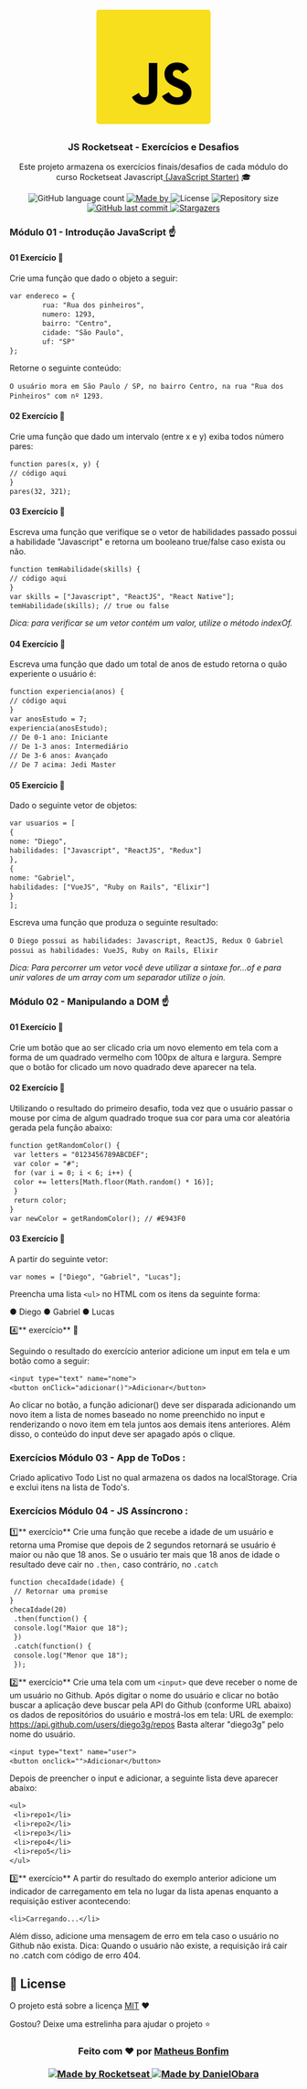<h1 align="center">
    <img alt="Starter" title="Javascript Starter"src=".github/logo.svg" width="200px" />
</h1>

<h3 align="center">
  JS Rocketseat - Exercícios e Desafios
</h3>

<p align="center">Este projeto armazena os exercícios finais/desafios de cada módulo do curso Rocketseat Javascript<a href="https://skylab.rocketseat.com.br/journey/starter"> (JavaScript Starter)</a> 🎓
</p>


<p align="center">
  
  <img alt="GitHub language count" src="https://img.shields.io/github/languages/count/matheusfbonfim/JavaScript-Rocketseat?color=%2304D361">

  <a href="https://www.linkedin.com/in/matheus-bonfim-448667169/">
    <img alt="Made by " src="https://img.shields.io/badge/made%20by-matheusfbonfim-%2304D361">
  </a>

  <img alt="License" src="https://img.shields.io/badge/license-MIT-%2304D361">
  
  <a>
    <img alt="Repository size" src="https://img.shields.io/github/repo-size/matheusfbonfim/JavaScript-Rocketseat.svg">
  </a>
  
  <a href="https://github.com/matheusfbonfim/JavaScript-Rocketseat/commits/master">
    <img alt="GitHub last commit" src="https://img.shields.io/github/last-commit/matheusfbonfim/JavaScript-Rocketseat.svg">
  </a>
   <a href="https://github.com/matheusfbonfim/JavaScript-Rocketseat/stargazers">
    <img alt="Stargazers" src="https://img.shields.io/github/stars/matheusfbonfim/JavaScript-Rocketseat?style=social">
  </a>
</p>

### Módulo 01 - Introdução JavaScript :point_up:

#### 01 Exercício :pencil:

Crie uma função que dado o objeto a seguir:

```
var endereco = {
		rua: "Rua dos pinheiros",
		numero: 1293,
		bairro: "Centro",
		cidade: "São Paulo",
		uf: "SP"
};
```

Retorne o seguinte conteúdo:

`O usuário mora em São Paulo / SP, no bairro Centro, na rua "Rua dos Pinheiros" com nº 1293.`

#### 02 Exercício :pencil:

Crie uma função que dado um intervalo (entre x e y) exiba todos número pares:

```
function pares(x, y) {
// código aqui
}
pares(32, 321);
```

#### 03 Exercício :pencil:

Escreva uma função que verifique se o vetor de habilidades passado possui a habilidade "Javascript"
e retorna um booleano true/false caso exista ou não.

```
function temHabilidade(skills) {
// código aqui
}
var skills = ["Javascript", "ReactJS", "React Native"];
temHabilidade(skills); // true ou false
```
_Dica: para verificar se um vetor contém um valor, utilize o método indexOf._

#### 04 Exercício :pencil:

Escreva uma função que dado um total de anos de estudo retorna o quão experiente o usuário é:

```
function experiencia(anos) {
// código aqui
}
var anosEstudo = 7;
experiencia(anosEstudo);
// De 0-1 ano: Iniciante
// De 1-3 anos: Intermediário
// De 3-6 anos: Avançado
// De 7 acima: Jedi Master
```

#### 05 Exercício :pencil:

Dado o seguinte vetor de objetos:

```
var usuarios = [
{
nome: "Diego",
habilidades: ["Javascript", "ReactJS", "Redux"]
},
{
nome: "Gabriel",
habilidades: ["VueJS", "Ruby on Rails", "Elixir"]
}
];
```

Escreva uma função que produza o seguinte resultado:

`O Diego possui as habilidades: Javascript, ReactJS, Redux O Gabriel possui as habilidades: VueJS, Ruby on Rails, Elixir`

_Dica: Para percorrer um vetor você deve utilizar a sintaxe for...of e para unir valores de um array
com um separador utilize o join._

### Módulo 02 - Manipulando a DOM :point_up:

#### 01 Exercício :pencil:

Crie um botão que ao ser clicado cria um novo elemento em tela com a forma de um quadrado
vermelho com 100px de altura e largura. Sempre que o botão for clicado um novo quadrado deve
aparecer na tela.

#### 02 Exercício :pencil:

Utilizando o resultado do primeiro desafio, toda vez que o usuário passar o mouse por cima de
algum quadrado troque sua cor para uma cor aleatória gerada pela função abaixo:

```
function getRandomColor() {
 var letters = "0123456789ABCDEF";
 var color = "#";
 for (var i = 0; i < 6; i++) {
 color += letters[Math.floor(Math.random() * 16)];
 }
 return color;
}
var newColor = getRandomColor(); // #E943F0
```

#### 03 Exercício :pencil:

A partir do seguinte vetor:

```
var nomes = ["Diego", "Gabriel", "Lucas"];
```

Preencha uma lista ```<ul>``` no HTML com os itens da seguinte forma:

● Diego
● Gabriel
● Lucas

:four:** exercício** :pencil:

Seguindo o resultado do exercício anterior adicione um input em tela e um botão como a seguir:

```
<input type="text" name="nome">
<button onClick="adicionar()">Adicionar</button>
```

Ao clicar no botão, a função adicionar() deve ser disparada adicionando um novo item a lista de
nomes baseado no nome preenchido no input e renderizando o novo item em tela juntos aos
demais itens anteriores. Além disso, o conteúdo do input deve ser apagado após o clique.


### **Exercícios Módulo 03** - App de ToDos :

Criado aplicativo Todo List no qual armazena os dados na localStorage. Cria e exclui itens na lista de Todo's.


### **Exercícios Módulo 04** - JS Assíncrono :

:one:** exercício**
Crie uma função que recebe a idade de um usuário e retorna uma Promise que depois de 2
segundos retornará se usuário é maior ou não que 18 anos. Se o usuário ter mais que 18 anos de
idade o resultado deve cair no `.then,` caso contrário, no `.catch`

```
function checaIdade(idade) {
 // Retornar uma promise
}
checaIdade(20)
 .then(function() {
 console.log("Maior que 18");
 })
 .catch(function() {
 console.log("Menor que 18");
 });

```

:two:** exercício**
Crie uma tela com um
`<input>` que deve receber o nome de um usuário no Github. Após digitar o
nome do usuário e clicar no botão buscar a aplicação deve buscar pela API do Github (conforme
URL abaixo) os dados de repositórios do usuário e mostrá-los em tela:
URL de exemplo: https://api.github.com/users/diego3g/repos
Basta alterar "diego3g" pelo nome do usuário.

```
<input type="text" name="user">
<button onclick="">Adicionar</button>
```

Depois de preencher o input e adicionar, a seguinte lista deve aparecer abaixo:

```
<ul>
 <li>repo1</li>
 <li>repo2</li>
 <li>repo3</li>
 <li>repo4</li>
 <li>repo5</li>
</ul>
```

:three:** exercício**
A partir do resultado do exemplo anterior adicione um indicador de carregamento em tela no lugar
da lista apenas enquanto a requisição estiver acontecendo:

```
<li>Carregando...</li>
```

Além disso, adicione uma mensagem de erro em tela caso o usuário no Github não exista.
Dica: Quando o usuário não existe, a requisição irá cair no .catch com código de erro 404.

## :memo: License

O projeto está sobre a licença [MIT](./LICENSE) ❤️ 

Gostou? Deixe uma estrelinha para ajudar o projeto ⭐

<!-- Mensagem final -->
<h3 align="center">
Feito com ❤️ por <a href="https://www.linkedin.com/in/matheus-bonfim-448667169/">Matheus Bonfim</a>
<br><br>
<a href="https://rocketseat.com.br">
  <img alt="Made by Rocketseat" src="https://img.shields.io/badge/made%20by-Rocketseat-%237519C1">

<a href="https://github.com/DanielObara/Javascript-Rocketseat">
  <img alt="Made by DanielObara" src="https://img.shields.io/badge/made%20by-DanielObara-%237519C1">

</a>
</h3>
</h3>